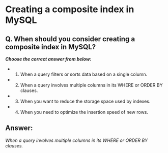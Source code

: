 # Creating a composite index in MySQL

## Q. When should you consider creating a composite index in MySQL?

***Choose the correct answer from below:***

  - 1. When a query filters or sorts data based on a single column.
  
  - 2. When a query involves multiple columns in its WHERE or ORDER BY clauses.

  - 3. When you want to reduce the storage space used by indexes.

  - 4. When you need to optimize the insertion speed of new rows.


## Answer:
*When a query involves multiple columns in its WHERE or ORDER BY clauses.*
